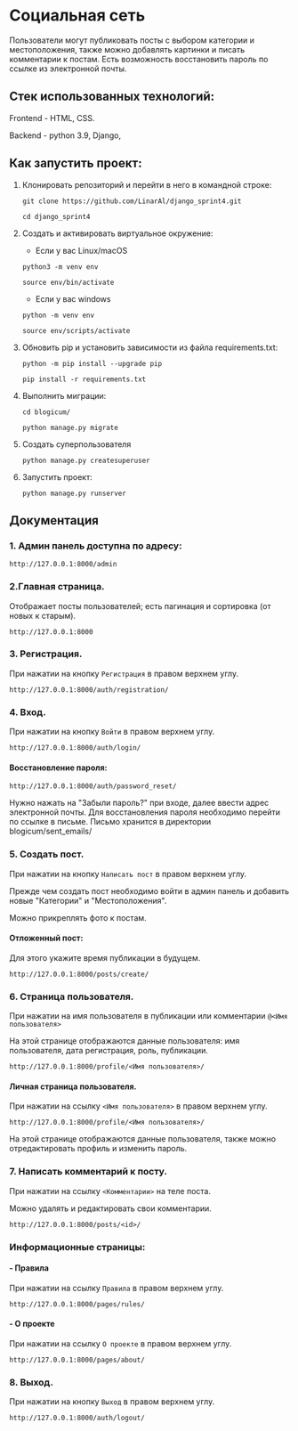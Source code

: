 # Социальная сеть
Пользователи могут публиковать посты с выбором категории и местоположения, также можно добавлять картинки и писать комментарии к постам. Есть возможность восстановить пароль по ссылке из электронной почты. 

## Стек использованных технологий:

Frontend - HTML, CSS.

Backend - python 3.9, Django, 

## Как запустить проект:

1. Клонировать репозиторий и перейти в него в командной строке:

    ```
    git clone https://github.com/LinarAl/django_sprint4.git
    ```
    ```
    cd django_sprint4
    ```

2. Cоздать и активировать виртуальное окружение:

    - Если у вас Linux/macOS
    ```
    python3 -m venv env
    ```
    ```
    source env/bin/activate
    ```
    - Если у вас windows
    ```
    python -m venv env
    ```
    ```
    source env/scripts/activate
    ```
3. Обновить pip и установить зависимости из файла requirements.txt:
    ```
    python -m pip install --upgrade pip
    ```
    ```
    pip install -r requirements.txt
    ```
4. Выполнить миграции:
    ```
    cd blogicum/
    ```
    ```
    python manage.py migrate
    ```
5. Создать суперпользователя
    ```
    python manage.py createsuperuser
    ```
6. Запустить проект:
    ```
    python manage.py runserver
    ```

## Документация
### 1. Админ панель доступна по адресу:
```
http://127.0.0.1:8000/admin
```
### 2.Главная страница.
Отображает посты пользователей; есть пагинация и сортировка (от новых к старым).
```
http://127.0.0.1:8000
```
### 3. Регистрация.
При нажатии на кнопку ```Регистрация``` в правом верхнем углу.
```
http://127.0.0.1:8000/auth/registration/
```

### 4. Вход.
При нажатии на кнопку ```Войти``` в правом верхнем углу.
```
http://127.0.0.1:8000/auth/login/ 
```

#### Восстановление пароля:
```
http://127.0.0.1:8000/auth/password_reset/
```

Нужно нажать на "Забыли пароль?" при входе, далее ввести адрес электронной почты. Для восстановления пароля необходимо перейти по ссылке в письме. Письмо хранится в директории blogicum/sent_emails/

### 5. Создать пост.
При нажатии на кнопку ```Написать пост``` в правом верхнем углу.

Прежде чем создать пост необходимо войти в админ панель и добавить новые "Категории" и "Местоположения".

Можно прикреплять фото к постам.

#### Отложенный пост:
Для этого укажите время публикации в будущем.
```
http://127.0.0.1:8000/posts/create/
```
### 6. Cтраница пользователя.
При нажатии на имя пользователя в публикации или комментарии ```@<Имя пользователя>```

На этой странице отображаются данные пользователя: имя пользователя, дата регистрация, роль, публикации.

```
http://127.0.0.1:8000/profile/<Имя пользователя>/
```
#### Личная страница пользователя.
При нажатии на ссылку ```<Имя пользователя>``` в правом верхнем углу.
```
http://127.0.0.1:8000/profile/<Имя пользователя>/
```
На этой странице отображаются данные пользователя, также можно отредактировать профиль и изменить пароль.

### 7. Написать комментарий к посту.
При нажатии на ссылку ```<Комментарии>``` на теле поста.

Можно удалять и редактировать свои комментарии.
```
http://127.0.0.1:8000/posts/<id>/
```
### Информационные страницы:

#### - Правила
При нажатии на ссылку ```Правила``` в правом верхнем углу.
```
http://127.0.0.1:8000/pages/rules/
```

#### - О проекте
При нажатии на ссылку ```О проекте``` в правом верхнем углу.
```
http://127.0.0.1:8000/pages/about/
```
### 8. Выход.
При нажатии на кнопку ```Выход``` в правом верхнем углу.
```
http://127.0.0.1:8000/auth/logout/
```
